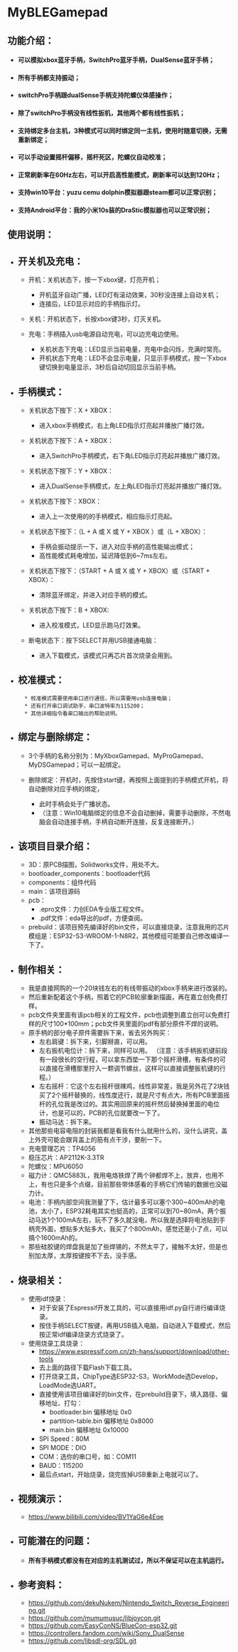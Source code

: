 # MyBLEGamepad

## 功能介绍：

- #### 可以模拟xbox蓝牙手柄，SwitchPro蓝牙手柄，DualSense蓝牙手柄；

- #### 所有手柄都支持振动；
- #### switchPro手柄跟dualSense手柄支持陀螺仪体感操作；
- #### 除了switchPro手柄没有线性扳机，其他两个都有线性扳机；
- #### 支持绑定多台主机，3种模式可以同时绑定同一主机，使用时随意切换，无需重新绑定；
- #### 可以手动设置摇杆偏移，摇杆死区，陀螺仪自动校准；
- #### 正常刷新率在60Hz左右，可以开启高性能模式，刷新率可以达到120Hz；
- #### 支持win10平台：yuzu cemu dolphin模拟器跟steam都可以正常识别；
- #### 支持Android平台：我的小米10s装的DraStic模拟器也可以正常识别；




## 使用说明：

- ## 开关机及充电：

    - 开机：关机状态下，按一下xbox键，灯亮开机；
        * 开机蓝牙自动广播，LED灯有滚动效果，30秒没连接上自动关机；
        * 连接后，LED显示对应的手柄指示灯。

    - 关机：开机状态下，长按xbox键3秒，灯灭关机。

    - 充电：手柄插入usb电源自动充电，可以边充电边使用。
        * 关机状态下充电：LED显示当前电量，充电中会闪烁，充满时常亮。
        * 开机状态下充电：LED不会显示电量，只显示手柄模式，按一下xbox键切换到电量显示，3秒后自动切回显示当前手柄。

- ## 手柄模式：

    - 关机状态下按下：X + XBOX：
        * 进入xbox手柄模式，右上角LED指示灯亮起并播放广播灯效。

    - 关机状态下按下：A + XBOX：
        * 进入SwitchPro手柄模式，右下角LED指示灯亮起并播放广播灯效。

    - 关机状态下按下：Y + XBOX：
        * 进入DualSense手柄模式，左上角LED指示灯亮起并播放广播灯效。

    - 关机状态下按下：XBOX：
        * 进入上一次使用的的手柄模式，相应指示灯亮起。

    - 关机状态下按下：（L + A 或 X 或 Y + XBOX ）或（L + XBOX）：
        * 手柄会振动提示一下，进入对应手柄的高性能输出模式；
        * 高性能模式耗电增加，延迟降低到6~7ms左右。
    
    - 关机状态下按下：（START + A 或 X 或 Y + XBOX）或（START + XBOX）：
        * 清除蓝牙绑定，并进入对应手柄的模式。

    - 关机状态下按下：B + XBOX:
        * 进入校准模式，LED显示跑马灯效果。

    - 断电状态下：按下SELECT并用USB接通电脑：
        * 进入下载模式，该模式只再芯片首次烧录会用到。
    

- ## 校准模式：

        * 校准模式需要使用串口进行通信，所以需要用usb连接电脑；
        * 还有打开串口调试助手，串口波特率为115200；
        * 其他详细指令看串口输出的帮助说明。

- ## 绑定与删除绑定：

    * 3个手柄的名称分别为：MyXboxGamepad、MyProGamepad、MyDSGamepad；可以一起绑定。

    * 删除绑定：开机时，先按住start键，再按照上面提到的手柄模式开机，将自动删除对应手柄的绑定，
        * 此时手柄会处于广播状态。
        * （注意：Win10电脑绑定的信息不会自动删掉，需要手动删除，不然电脑会自动连接手柄，手柄自动断开连接，反复连接断开。）

- ## 该项目目录介绍：
    * 3D：原PCB描图，Solidworks文件，用处不大。
    * bootloader_components：bootloader代码
    * components：组件代码
    * main：该项目源码
    * pcb：
        * .epro文件：力创EDA专业版工程文件。
        * .pdf文件：eda导出的pdf，方便查阅。
    * prebuild：该项目预先编译好的bin文件，可以直接烧录，注意我用的芯片模组是：ESP32-S3-WROOM-1-N8R2，其他模组可能要自己修改编译一下了。

- ## 制作相关：
    * 我是直接网购的一个20块钱左右的有线带振动的xbox手柄来进行改装的。
    * 然后重新配着这个手柄，照着它的PCB轮廓重新描画，再在嘉立创免费打样。
    * pcb文件夹里面有该pcb相关的工程文件，pcb也调整到嘉立创可以免费打样的尺寸100*100mm；pcb文件夹里面的pdf有部分原件不焊的说明。
    * 原手柄的部分电子原件需要拆下来，省去另外购买：
        * 左右肩键：拆下来，引脚掰直，可以用。
        * 左右扳机电位计：拆下来，同样可以用。
         （注意：该手柄扳机键前段有一段很长的空行程，可以拿东西垫一下那个摇杆滑槽，有条件的可以直接在滑槽那里拧入一颗调节螺丝，这样可以直接调整扳机键的行程。）
        * 左右摇杆：它这个左右摇杆很辣鸡，线性非常差，我是另外花了2块钱买了2个摇杆替换的，线性度还行，就是尺寸有点大，所有PCB里面摇杆的孔位我是改过的。其实用回原来的摇杆然后替换掉里面的电位计，也是可以的，PCB的孔位就要改一下了。
        * 振动马达：拆下来。
    * 其他那些电容电阻的封装我都是看我有什么就用什么的，没什么讲究，盖上外壳可能会跟背盖上的筋有点干涉，要削一下。
    * 充电管理芯片：TP4056
    * 稳压芯片：AP2112K-3.3TR
    * 陀螺仪：MPU6050
    * 磁力计：QMC5883L，我用电烙铁焊了两个钟都焊不上，放弃，也用不上，有也只是多个点缀，目前那些带体感看的手柄它们传输的数据也没磁力计。
    * 电池：手柄内部空间我测量了下，估计最多可以塞个300~400mAh的电池，太小了，ESP32耗电其实也挺高的，正常可以到70~80mA，两个振动马达1个100mA左右，玩不了多久就没电，所以我是选择将电池贴到手柄壳外面，想贴多大贴多大，我买了个800mAh，感觉还是小了点，可以搞个1600mAh的。
    * 那些硅胶键的焊盘我是加了些焊锡的，不然太平了，接触不太好，但是也别加太厚，太厚按键按不下去，没手感。

- ## 烧录相关：
    * 使用idf烧录：
        * 对于安装了Espressif开发工具的，可以直接用idf.py自行进行编译烧录。
        * 按住手柄SELECT按键，再用USB插入电脑，自动进入下载模式，然后按正常idf编译烧录方式烧录了。
    * 使用烧录工具烧录：
        * https://www.espressif.com.cn/zh-hans/support/download/other-tools
        * 去上面的路径下载Flash下载工具。
        * 打开烧录工具，ChipType选ESP32-S3，WorkMode选Develop，LoadMode选UART。
        * 直接使用该项目编译好的bin文件，在prebuild目录下，填入路径、偏移地址、打勾：
            * bootloader.bin 偏移地址 0x0
            * partition-table.bin 偏移地址 0x8000
            * main.bin 偏移地址 0x10000
        * SPI Speed：80M
        * SPI MODE：DIO
        * COM：选你的串口号，如：COM11
        * BAUD：115200
        * 最后点start，开始烧录，烧完拔掉USB重新上电就可以了。

- ## 视频演示：
    * https://www.bilibili.com/video/BV1YaG6e4Eqe

- ## 可能潜在的问题：

    * #### 所有手柄模式都没有在对应的主机测试过，所以不保证可以在主机运行。


- ## 参考资料：
    * https://github.com/dekuNukem/Nintendo_Switch_Reverse_Engineering.git
    * https://github.com/mumumusuc/libjoycon.git
    * https://github.com/EasyConNS/BlueCon-esp32.git
    * https://controllers.fandom.com/wiki/Sony_DualSense
    * https://github.com/libsdl-org/SDL.git